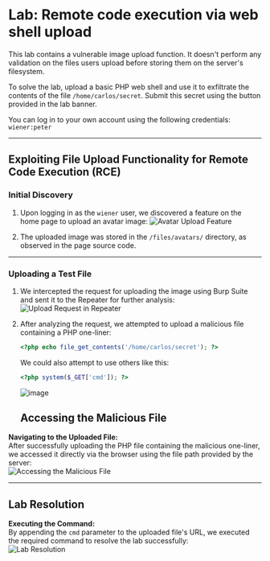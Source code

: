 # Lab: Remote code execution via web shell upload

This lab contains a vulnerable image upload function. It doesn't perform any validation on the files users upload before storing them on the server's filesystem.

To solve the lab, upload a basic PHP web shell and use it to exfiltrate the contents of the file `/home/carlos/secret`.
Submit this secret using the button provided in the lab banner.

You can log in to your own account using the following credentials: `wiener:peter`

---

## Exploiting File Upload Functionality for Remote Code Execution (RCE)

### Initial Discovery
1. Upon logging in as the `wiener` user, we discovered a feature on the home page to upload an avatar image:
   ![Avatar Upload Feature](https://github.com/user-attachments/assets/443c2f4a-de2c-4913-a004-1e757502520c)
   
2. The uploaded image was stored in the `/files/avatars/` directory, as observed in the page source code.

---

### Uploading a Test File
1. We intercepted the request for uploading the image using Burp Suite and sent it to the Repeater for further analysis:
   ![Upload Request in Repeater](https://github.com/user-attachments/assets/e64e72d4-73a5-4317-97eb-5c53079763f8)

2. After analyzing the request, we attempted to upload a malicious file containing a PHP one-liner:
   ```php
   <?php echo file_get_contents('/home/carlos/secret'); ?>
   ```
   We could also attempt to use others like this:
   ```php
   <?php system($_GET['cmd']); ?>
   ```
   ![image](https://github.com/user-attachments/assets/50a7c27e-46f7-4855-bb7e-2af3ca37e86a)



   ## **Accessing the Malicious File**
 **Navigating to the Uploaded File:**  
   After successfully uploading the PHP file containing the malicious one-liner, we accessed it directly via the browser using the file path provided by the server:  
   ![Accessing the Malicious File](https://github.com/user-attachments/assets/d8a0d66a-ada2-46c7-bcca-e5d32e2390b5)

---

## **Lab Resolution**
**Executing the Command:**  
   By appending the `cmd` parameter to the uploaded file's URL, we executed the required command to resolve the lab successfully:  
   ![Lab Resolution](https://github.com/user-attachments/assets/c1901f90-ebf0-49e4-85fd-b9dfcede187f)

   




